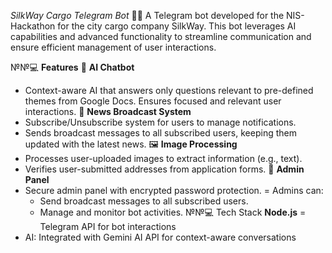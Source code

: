 *SilkWay Cargo Telegram Bot* 🚚🤖
A Telegram bot developed for the NIS-Hackathon for the city cargo company SilkWay. This bot leverages AI capabilities and advanced functionality to streamline communication and ensure efficient management of user interactions.

№№💻 **Features**
🤖 **AI Chatbot**
- Context-aware AI that answers only questions relevant to pre-defined themes from Google Docs.
Ensures focused and relevant user interactions.
📰 **News Broadcast System**
- Subscribe/Unsubscribe system for users to manage notifications.
- Sends broadcast messages to all subscribed users, keeping them updated with the latest news.
🖼️ **Image Processing**
- Processes user-uploaded images to extract information (e.g., text).
- Verifies user-submitted addresses from application forms.
🔐 **Admin Panel**
- Secure admin panel with encrypted password protection.
= Admins can:
    - Send broadcast messages to all subscribed users.
    - Manage and monitor bot activities.
№№💻 Tech Stack
 **Node.js**
= Telegram API for bot interactions
- AI: Integrated with Gemini AI API for context-aware conversations
